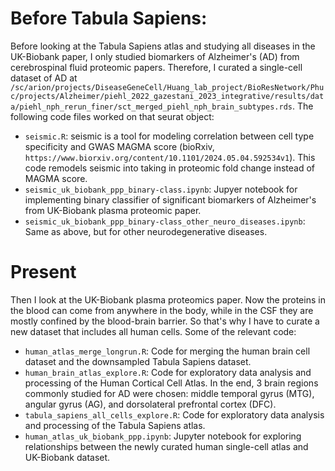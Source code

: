 # Before Tabula Sapiens:

Before looking at the Tabula Sapiens atlas and studying all diseases in the UK-Biobank paper, I only studied biomarkers of Alzheimer's (AD) from cerebrospinal fluid proteomic papers. Therefore, I curated a single-cell dataset of AD at `/sc/arion/projects/DiseaseGeneCell/Huang_lab_project/BioResNetwork/Phuc/projects/Alzheimer/piehl_2022_gazestani_2023_integrative/results/data/piehl_nph_rerun_finer/sct_merged_piehl_nph_brain_subtypes.rds`. The following code files worked on that seurat object:

* `seismic.R`: seismic is a tool for modeling correlation between cell type specificity and GWAS MAGMA score (bioRxiv, `https://www.biorxiv.org/content/10.1101/2024.05.04.592534v1`). This code remodels seismic into taking in proteomic fold change instead of MAGMA score.
* `seismic_uk_biobank_ppp_binary-class.ipynb`: Jupyer notebook for implementing binary classifier of significant biomarkers of Alzheimer's from UK-Biobank plasma proteomic paper.
* `seismic_uk_biobank_ppp_binary-class_other_neuro_diseases.ipynb`: Same as above, but for other neurodegenerative diseases.


# Present
Then I look at the UK-Biobank plasma proteomics paper. Now the proteins in the blood can come from anywhere in the body, while in the CSF they are mostly confined by the blood-brain barrier. So that's why I have to curate a new dataset that includes all human cells. Some of the relevant code:

* `human_atlas_merge_longrun.R`: Code for merging the human brain cell dataset and the downsampled Tabula Sapiens dataset.
* `human_brain_atlas_explore.R`: Code for exploratory data analysis and processing of the Human Cortical Cell Atlas. In the end, 3 brain regions commonly studied for AD were chosen: middle temporal gyrus (MTG), angular gyrus (AG), and dorsolateral prefrontal cortex (DFC).
* `tabula_sapiens_all_cells_explore.R`: Code for exploratory data analysis and processing of the Tabula Sapiens atlas.
* `human_atlas_uk_biobank_ppp.ipynb`: Jupyter notebook for exploring relationships between the newly curated human single-cell atlas and UK-Biobank dataset.